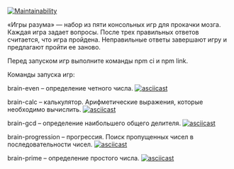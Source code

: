 [![Maintainability](https://api.codeclimate.com/v1/badges/c09caf482459d64ff915/maintainability)](https://codeclimate.com/github/Shakhmurat/frontend-project-lvl1/maintainability)

«Игры разума» — набор из пяти консольных игр для прокачки мозга. Каждая игра задает вопросы. После трех правильных ответов считается, что игра пройдена. Неправильные ответы завершают игру и предлагают пройти ее заново.

Перед запуском игр выполните команды npm ci и npm link.

Команды запуска игр:

brain-even – определение четного числа.
[![asciicast](https://asciinema.org/a/559688.svg)](https://asciinema.org/a/559688)

brain-calc – калькулятор. Арифметические выражения, которые необходимо вычислить.
[![asciicast](https://asciinema.org/a/559689.svg)](https://asciinema.org/a/559689)

brain-gcd – определение наибольшего общего делителя.
[![asciicast](https://asciinema.org/a/559774.svg)](https://asciinema.org/a/559774)

brain-progression – прогрессия. Поиск пропущенных чисел в последовательности чисел.
[![asciicast](https://asciinema.org/a/561148.svg)](https://asciinema.org/a/561148)

brain-prime – определение простого числа.
[![asciicast](https://asciinema.org/a/561160.svg)](https://asciinema.org/a/561160)
